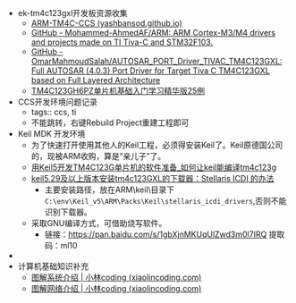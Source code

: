 - ek-tm4c123gxl开发板资源收集
	- [ARM-TM4C-CCS (yashbansod.github.io)](https://yashbansod.github.io/projects/ARM-TM4C-CCS/)
	- [GitHub - Mohammed-AhmedAF/ARM: ARM Cortex-M3/M4 drivers and projects made on TI Tiva-C and STM32F103.](https://github.com/Mohammed-AhmedAF/ARM)
	- [GitHub - OmarMahmoudSalah/AUTOSAR_PORT_Driver_TIVAC_TM4C123GXL: Full AUTOSAR (4.0.3) Port Driver for Target Tiva C TM4C123GXL based on Full Layered Architecture](https://github.com/OmarMahmoudSalah/AUTOSAR_PORT_Driver_TIVAC_TM4C123GXL)
	- [TM4C123GH6PZ单片机基础入门学习精华版25例](https://bbs.nuedc-training.com.cn/thread-1729-1-1.html)
- CCS开发环境问题记录
	- tags:: ccs, ti
	- 不能跳转，右键Rebuild Project重建工程即可
- Keil MDK 开发环境
	- 为了快速打开使用其他人的Keil工程，必须得安装Keil了。Keil原德国公司的，现被ARM收购，算是“亲儿子”了。
	- [用Keil5开发TM4C123G单片机的软件准备_如何让keil能编译tm4c123g](https://blog.csdn.net/D_XingGuang/article/details/89433171)
	- [keil5.29及以上版本安装tm4c123GXL的下载器：Stellaris ICDI 的办法](https://blog.csdn.net/thefirsthandsome/article/details/121065593)
		- 主要安装路径，放在ARM\keil\目录下`C:\env\Keil_v5\ARM\Packs\Keil\stellaris_icdi_drivers`,否则不能识别下载器。
	- 采取GNU编译方式，可借助烧写软件。
		- 链接：https://pan.baidu.com/s/1gbXjnMKUqUlZwd3m0l7IRQ 提取码：ml10
-
- 计算机基础知识补充
	- [图解系统介绍 | 小林coding (xiaolincoding.com)](https://www.xiaolincoding.com/os/)
	- [图解网络介绍 | 小林coding (xiaolincoding.com)](https://www.xiaolincoding.com/network/#%E9%80%82%E5%90%88%E4%BB%80%E4%B9%88%E7%BE%A4%E4%BD%93)